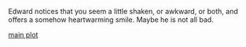 Edward notices that you seem a little shaken, or awkward, or both, and offers a somehow heartwarming smile. Maybe he is not all bad.

[main plot](../chapter1.md)
